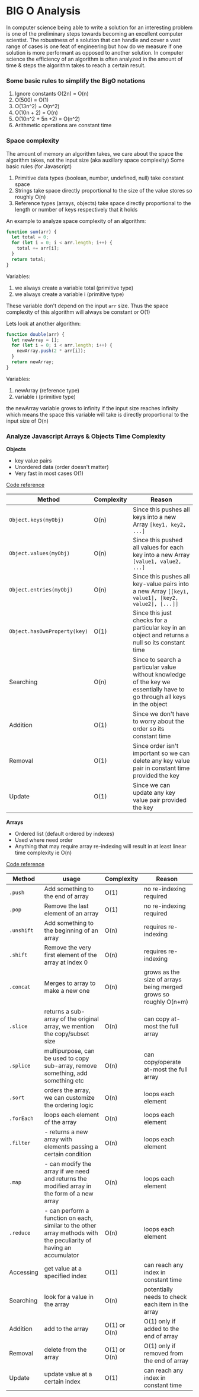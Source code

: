 # BIG O Analysis

In computer science being able to write a solution for an interesting problem is one of the preliminary steps towards becoming an excellent computer scientist. The robustness of a solution that can handle and cover a vast range of cases is one feat of engineering but how do we measure if one solution is more performant as opposed to another solution. In computer science the efficiency of an algorithm is often analyzed in the amount of time & steps the algorithm takes to reach a certain result.

### Some basic rules to simplify the BigO notations

1. Ignore constants O(2n) = O(n)
2. O(500) = O(1)
3. O(13n^2) = O(n^2)
4. O(10n + 2) = O(n)
5. O(10n^2 + 5n +2) = O(n^2)
6. Arithmetic operations are constant time

### Space complexity

The amount of memory an algorithm takes, we care about the space the algorithm takes, not the input size (aka auxillary space complexity)
Some basic rules (for Javascript)

1. Primitive data types (boolean, number, undefined, null) take constant space
2. Strings take space directly proportional to the size of the value stores so roughly O(n)
3. Reference types (arrays, objects) take space directly proportional to the length or number of keys respectively that it holds

An example to analyze space complexity of an algorithm:

```javascript
function sum(arr) {
  let total = 0;
  for (let i = 0; i < arr.length; i++) {
    total += arr[i];
  }
  return total;
}
```

Variables:

1. we always create a variable total (primitive type)
2. we always create a variable i (primitive type)

These variable don't depend on the input `arr` size. Thus the space complexity of this algorithm will always be constant or O(1)

Lets look at another algorithm:

```javascript
function double(arr) {
  let newArray = [];
  for (let i = 0; i < arr.length; i++) {
    newArray.push(2 * arr[i]);
  }
  return newArray;
}
```

Variables:

1. newArray (reference type)
2. variable i (primitive type)

the newArray variable grows to infinity if the input size reaches infinity which means the space this variable will take is directly proportional to the input size of O(n)

### Analyze Javascript Arrays & Objects Time Complexity

**Objects**

- key value pairs
- Unordered data (order doesn't matter)
- Very fast in most cases O(1)

[Code reference](https://github.com/ahmadykhan555/data-structures-and-algorithms/blob/master/objectMethods.ts)

| Method                       | Complexity | Reason                                                                                                                   |
| ---------------------------- | ---------- | ------------------------------------------------------------------------------------------------------------------------ |
| `Object.keys(myObj)`         | O(n)       | Since this pushes all keys into a new Array `[key1, key2, ...]`                                                          |
| `Object.values(myObj)`       | O(n)       | Since this pushed all values for each key into a new Array `[value1, value2, ...]`                                       |
| `Object.entries(myObj)`      | O(n)       | Since this pushes all key-value pairs into a new Array `[[key1, value1], [key2, value2], [...]]`                         |
| `Object.hasOwnProperty(key)` | O(1)       | Since this just checks for a particular key in an object and returns a null so its constant time                         |
| Searching                    | O(n)       | Since to search a particular value without knowledge of the key we essentially have to go through all keys in the object |
| Addition                     | O(1)       | Since we don't have to worry about the order so its constant time                                                        |
| Removal                      | O(1)       | Since order isn't important so we can delete any key value pair in constant time provided the key                        |
| Update                       | O(1)       | Since we can update any key value pair provided the key                                                                  |

**Arrays**

- Ordered list (default ordered by indexes)
- Used where need order
- Anything that may require array re-indexing will result in at least linear time complexity ie O(n)

[Code reference](https://github.com/ahmadykhan555/data-structures-and-algorithms/blob/master/arrayMethods.ts)

| Method     | usage                                                                                                              | Complexity   | Reason                                                           |
| ---------- | ------------------------------------------------------------------------------------------------------------------ | ------------ | ---------------------------------------------------------------- |
| `.push`    | Add something to the end of array                                                                                  | O(1)         | no re-indexing required                                          |
| `.pop`     | Remove the last element of an array                                                                                | O(1)         | no re-indexing required                                          |
| `.unshift` | Add something to the beginning of an array                                                                         | O(n)         | requires re-indexing                                             |
| `.shift`   | Remove the very first element of the array at index 0                                                              | O(n)         | requires re-indexing                                             |
| `.concat`  | Merges to array to make a new one                                                                                  | O(n)         | grows as the size of arrays being merged grows so roughly O(n+m) |
| `.slice`   | returns a sub-array of the original array, we mention the copy/subset size                                         | O(n)         | can copy at-most the full array                                  |
| `.splice`  | multipurpose, can be used to copy sub-array, remove something, add something etc                                   | O(n)         | can copy/operate at-most the full array                          |
| `.sort`    | orders the array, we can customize the ordering logic                                                              | O(n)         | loops each element                                               |
| `.forEach` | loops each element of the array                                                                                    | O(n)         | loops each element                                               |
| `.filter`  | - returns a new array with elements passing a certain condition                                                    | O(n)         | loops each element                                               |
| `.map`     | - can modify the array if we need and returns the modified array in the form of a new array                        | O(n)         | loops each element                                               |
| `.reduce`  | - can perform a function on each, similar to the other array methods with the peculiarity of having an accumulator | O(n)         | loops each element                                               |
| Accessing  | get value at a specified index                                                                                     | O(1)         | can reach any index in constant time                             |
| Searching  | look for a value in the array                                                                                      | O(n)         | potentially needs to check each item in the array                |
| Addition   | add to the array                                                                                                   | O(1) or O(n) | O(1) only if added to the end of array                           |
| Removal    | delete from the array                                                                                              | O(1) or O(n) | O(1) only if removed from the end of array                       |
| Update     | update value at a certain index                                                                                    | O(1)         | can reach any index in constant time                             |
